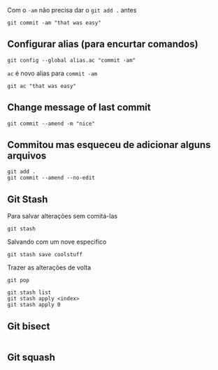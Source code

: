 Com o `-am` não precisa dar o `git add .` antes

```git
git commit -am "that was easy"
```

## Configurar alias (para encurtar comandos)

```git
git config --global alias.ac "commit -am"
```

`ac` é novo alias para `commit -am`

```git
git ac "that was easy"
```

## Change message of last commit

```git
git commit --amend -m "nice"
```

## Commitou mas esqueceu de adicionar alguns arquivos

```git
git add .
git commit --amend --no-edit
```

## Git Stash

Para salvar alterações sem comitá-las

```git
git stash
```

Salvando com um nove especifico

```git
git stash save coolstuff
```

Trazer as alterações de volta

```git
git pop
```

```git
git stash list
git stash apply <index>
git stash apply 0
```

## Git bisect

```git

```

## Git squash

```git

```

```git

```

```git

```

```git

```

```git

```

```git

```

```git

```

```git

```

```git

```

```git

```

```git

```
